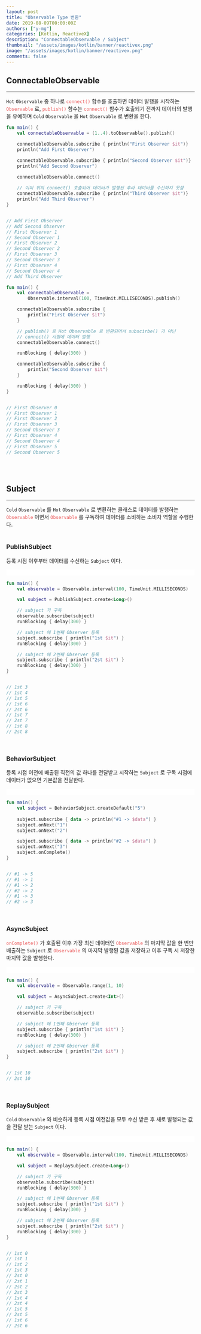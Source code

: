```yaml
---
layout: post
title: "Observable Type 변환"
date: 2019-08-09T00:00:00Z
authors: ["y-mg"]
categories: [Kotlin, ReactiveX]
description: "ConnectableObservable / Subject"
thumbnail: "/assets/images/kotlin/banner/reactivex.png"
image: "/assets/images/kotlin/banner/reactivex.png"
comments: false
---
```


## ConnectableObservable
***
`Hot` `Observable` 중 하나로 <code style="color: #eb5657;">connect()</code> 함수를 호출하면 데이터 발행을 시작하는 <code style="color: #eb5657;">Observable</code> 로, <code style="color: #eb5657;">publish()</code> 함수는 <code style="color: #eb5657;">connect()</code> 함수가 호출되기 전까지 데이터의 발행을 유예하며 `Cold` `Observable` 을 `Hot` `Observable` 로 변환을 한다.
<br/>

```kotlin
fun main() {
    val connectableObservable = (1..4).toObservable().publish()

    connectableObservable.subscribe { println("First Observer $it")}
    println("Add First Observer")

    connectableObservable.subscribe { println("Second Observer $it")}
    println("Add Second Observer")

    connectableObservable.connect()
    
    // 이미 위의 connect() 호출되어 데이터가 발행된 후라 데이터를 수신하지 못함
    connectableObservable.subscribe { println("Third Observer $it")}
    println("Add Third Observer")
}


// Add First Observer
// Add Second Observer
// First Observer 1
// Second Observer 1
// First Observer 2
// Second Observer 2
// First Observer 3
// Second Observer 3
// First Observer 4
// Second Observer 4
// Add Third Observer
```

```kotlin
fun main() {
    val connectableObservable = 
        Observable.interval(100, TimeUnit.MILLISECONDS).publish()

    connectableObservable.subscribe { 
        println("First Observer $it") 
    }

    // publish() 로 Hot Observable 로 변환되어서 subscirbe() 가 아닌 
    // connect() 시점에 데이터 발행
    connectableObservable.connect()

    runBlocking { delay(300) }

    connectableObservable.subscribe { 
        println("Second Observer $it") 
    }

    runBlocking { delay(300) }
}


// First Observer 0
// First Observer 1
// First Observer 2
// First Observer 3
// Second Observer 3
// First Observer 4
// Second Observer 4
// First Observer 5
// Second Observer 5
```
<br/>
<br/>



## Subject
***
`Cold` `Observable` 를 `Hot` `Observable` 로 변환하는 클래스로 데이터를 발행하는 <code style="color: #eb5657;">Observable</code> 이면서 <code style="color: #eb5657;">Observable</code> 를 구독하여 데이터를 소비하는 소비자 역할을 수행한다.
<br/>
<br/>

### PublishSubject
등록 시점 이후부터 데이터를 수신하는 `Subject` 이다.
<br/>

<div style="
background-color: #ffffff;
background-image: url(/assets/images/kotlin/content/subject-publish.png);
background-size: contain;
background-repeat: no-repeat;
background-position: center center;
">
<img src="/assets/images/kotlin/content/subject-publish.png" style="visibility: hidden;" />
</div>

```kotlin
fun main() {
    val observable = Observable.interval(100, TimeUnit.MILLISECONDS)	

    val subject = PublishSubject.create<Long>()

    // subject 가 구독
    observable.subscribe(subject)			
    runBlocking { delay(300) }

    // subject 에 1번째 Observer 등록
    subject.subscribe { println("1st $it") }
    runBlocking { delay(300) }

    // subject 에 2번째 Observer 등록
    subject.subscribe { println("2st $it") }
    runBlocking { delay(300) }
}


// 1st 3
// 1st 4
// 1st 5
// 1st 6
// 2st 6
// 1st 7
// 2st 7
// 1st 8
// 2st 8
```
<br/>

### BehaviorSubject
등록 시점 이전에 배출된 직전의 값 하나를 전달받고 시작하는 `Subject` 로 구독 시점에 데이터가 없으면 기본값을 전달한다.
<br/>

<div style="
background-color: #ffffff;
background-image: url(/assets/images/kotlin/content/subject-behavior.png);
background-size: contain;
background-repeat: no-repeat;
background-position: center center;
">
<img src="/assets/images/kotlin/content/subject-behavior.png" style="visibility: hidden;" />
</div>

```kotlin
fun main() {
    val subject = BehaviorSubject.createDefault("5")
		
    subject.subscribe { data -> println("#1 -> $data") }
    subject.onNext("1")
    subject.onNext("2")

    subject.subscribe { data -> println("#2 -> $data") }
    subject.onNext("3")
    subject.onComplete()
}


// #1 -> 5
// #1 -> 1
// #1 -> 2
// #2 -> 2
// #1 -> 3
// #2 -> 3
```
<br/>

### AsyncSubject
<code style="color: #eb5657;">onComplete()</code> 가 호출된 이후 가장 최신 데이터인 <code style="color: #eb5657;">Observable</code> 의 마지막 값을 한 번만 배출하는 `Subject` 로 <code style="color: #eb5657;">Observable</code> 의 마지막 발행된 값을 저장하고 이후 구독 시 저장한 마지막 값을 발행한다.
<br/>

<div style="
background-color: #ffffff;
background-image: url(/assets/images/kotlin/content/subject-async.png);
background-size: contain;
background-repeat: no-repeat;
background-position: center center;
">
<img src="/assets/images/kotlin/content/subject-async.png" style="visibility: hidden;" />
</div>

```kotlin
fun main() {
    val observable = Observable.range(1, 10)

    val subject = AsyncSubject.create<Int>()

    // subject 가 구독
    observable.subscribe(subject)			

    // subject 에 1번째 Observer 등록
    subject.subscribe { println("1st $it") }
    runBlocking { delay(300) }

    // subject 에 2번째 Observer 등록
    subject.subscribe { println("2st $it") }
}


// 1st 10
// 2st 10
```
<br/>

### ReplaySubject
`Cold` `Observable` 와 비슷하게 등록 시점 이전값을 모두 수신 받은 후 새로 발행되는 값을 전달 받는 `Subject` 이다.
<br/>

<div style="
background-color: #ffffff;
background-image: url(/assets/images/kotlin/content/subject-replay.png);
background-size: contain;
background-repeat: no-repeat;
background-position: center center;
">
<img src="/assets/images/kotlin/content/subject-replay.png" style="visibility: hidden;" />
</div>

```kotlin
fun main() {
    val observable = Observable.interval(100, TimeUnit.MILLISECONDS)	

    val subject = ReplaySubject.create<Long>()

    // subject 가 구독
    observable.subscribe(subject)			
    runBlocking { delay(300) }

    // subject 에 1번째 Observer 등록
    subject.subscribe { println("1st $it") }
    runBlocking { delay(300) }

    // subject 에 2번째 Observer 등록
    subject.subscribe { println("2st $it") }
    runBlocking { delay(300) }
}


// 1st 0
// 1st 1
// 1st 2
// 1st 3
// 2st 0
// 2st 1
// 2st 2
// 2st 3
// 1st 4
// 2st 4
// 1st 5
// 2st 5
// 1st 6
// 2st 6
```